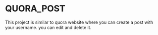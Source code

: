 # QUORA_POST
This project is similar to quora website where you can create a post with your username. you can edit and delete it.
